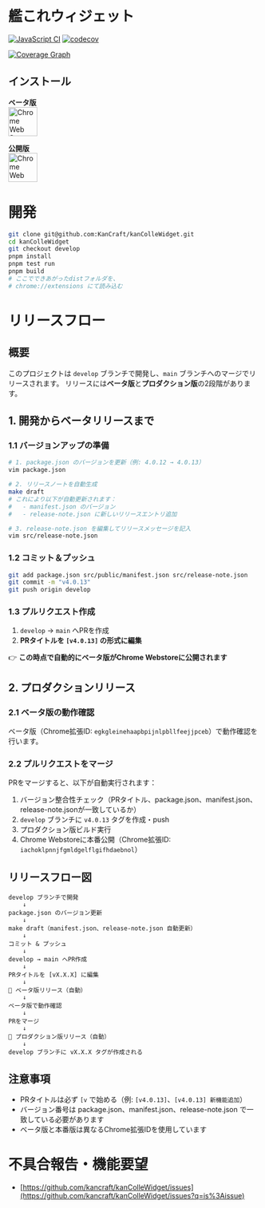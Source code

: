 # 艦これウィジェット

[![JavaScript CI](https://github.com/KanCraft/kanColleWidget/actions/workflows/javascript-ci.yaml/badge.svg)](https://github.com/KanCraft/kanColleWidget/actions/workflows/javascript-ci.yaml)
[![codecov](https://codecov.io/gh/KanCraft/kanColleWidget/graph/badge.svg?token=GqJlbto2hH)](https://codecov.io/gh/KanCraft/kanColleWidget)

[![Coverage Graph](https://codecov.io/gh/KanCraft/kanColleWidget/graphs/tree.svg?token=GqJlbto2hH)](https://codecov.io/gh/KanCraft/kanColleWidget/graphs/tree.svg?token=GqJlbto2hH)

## インストール

**ベータ版**<br>
<a href="https://chromewebstore.google.com/detail/%E8%89%A6%E3%81%93%E3%82%8C%E3%82%A6%E3%82%A3%E3%82%B8%E3%82%A7%E3%83%83%E3%83%88-beta/egkgleinehaapbpijnlpbllfeejjpceb">
  <img src="https://developer.chrome.com/static/docs/webstore/branding/image/iNEddTyWiMfLSwFD6qGq.png" alt="Chrome Web Store (BETA)で入手" height="58">
</a>

**公開版**</br>
<a href="https://chromewebstore.google.com/detail/%E8%89%A6%E3%81%93%E3%82%8C%E3%82%A6%E3%82%A3%E3%82%B8%E3%82%A7%E3%83%83%E3%83%88/iachoklpnnjfgmldgelflgifhdaebnol">
  <img src="https://developer.chrome.com/static/docs/webstore/branding/image/iNEddTyWiMfLSwFD6qGq.png" alt="Chrome Web Storeで入手" height="58">
</a>


# 開発

```sh
git clone git@github.com:KanCraft/kanColleWidget.git
cd kanColleWidget
git checkout develop
pnpm install
pnpm test run
pnpm build
# ここでできあがったdistフォルダを、
# chrome://extensions にて読み込む
```

# リリースフロー

## 概要

このプロジェクトは `develop` ブランチで開発し、`main` ブランチへのマージでリリースされます。
リリースには**ベータ版**と**プロダクション版**の2段階があります。

## 1. 開発からベータリリースまで

### 1.1 バージョンアップの準備

```bash
# 1. package.json のバージョンを更新（例: 4.0.12 → 4.0.13）
vim package.json

# 2. リリースノートを自動生成
make draft
# これにより以下が自動更新されます：
#   - manifest.json のバージョン
#   - release-note.json に新しいリリースエントリ追加

# 3. release-note.json を編集してリリースメッセージを記入
vim src/release-note.json
```

### 1.2 コミット＆プッシュ

```bash
git add package.json src/public/manifest.json src/release-note.json
git commit -m "v4.0.13"
git push origin develop
```

### 1.3 プルリクエスト作成

1. `develop` → `main` へPRを作成
2. **PRタイトルを `[v4.0.13]` の形式に編集**

👉 **この時点で自動的にベータ版がChrome Webstoreに公開されます**

## 2. プロダクションリリース

### 2.1 ベータ版の動作確認

ベータ版（Chrome拡張ID: `egkgleinehaapbpijnlpbllfeejjpceb`）で動作確認を行います。

### 2.2 プルリクエストをマージ

PRをマージすると、以下が自動実行されます：

1. バージョン整合性チェック（PRタイトル、package.json、manifest.json、release-note.jsonが一致しているか）
2. `develop` ブランチに `v4.0.13` タグを作成・push
3. プロダクション版ビルド実行
4. Chrome Webstoreに本番公開（Chrome拡張ID: `iachoklpnnjfgmldgelflgifhdaebnol`）

## リリースフロー図

```
develop ブランチで開発
    ↓
package.json のバージョン更新
    ↓
make draft（manifest.json、release-note.json 自動更新）
    ↓
コミット & プッシュ
    ↓
develop → main へPR作成
    ↓
PRタイトルを [vX.X.X] に編集
    ↓
🚀 ベータ版リリース（自動）
    ↓
ベータ版で動作確認
    ↓
PRをマージ
    ↓
🚀 プロダクション版リリース（自動）
    ↓
develop ブランチに vX.X.X タグが作成される
```

## 注意事項

- PRタイトルは必ず `[v` で始める（例: `[v4.0.13]`、`[v4.0.13] 新機能追加`）
- バージョン番号は package.json、manifest.json、release-note.json で一致している必要があります
- ベータ版と本番版は異なるChrome拡張IDを使用しています

# 不具合報告・機能要望

* [https://github.com/kancraft/kanColleWidget/issues](https://github.com/kancraft/kanColleWidget/issues?q=is%3Aissue)